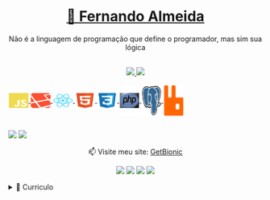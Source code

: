 <h1 align='center'>
<a href="http://getbionic.com.br/" target="__blank">🔗 Fernando Almeida</a>
</h1>

<p align='center'>
Não é a linguagem de programação que define o programador, mas sim sua lógica
</p>
<br>

<div align="center">
  <a href="https://github.com/fernandoadev">
    <img height="180em" src="https://github-readme-stats.vercel.app/api?username=fernandoadev&show_icons=true&theme=tokyonight&include_all_commits=true&count_private=true"/>
    <img height="180em" src="https://github-readme-stats.vercel.app/api/top-langs/?username=fernandoadev&layout=compact&langs_count=7&theme=tokyonight"/>
</div>

<div><br>
  <img align="center" alt="Rafa-Js" height="30" width="40" src="https://raw.githubusercontent.com/devicons/devicon/master/icons/javascript/javascript-plain.svg">
  <img align="center" alt="Rafa-laravel" height="30" width="40" src="https://raw.githubusercontent.com/devicons/devicon/master/icons/laravel/laravel-plain.svg">
  <img align="center" alt="Rafa-React" height="30" width="40" src="https://raw.githubusercontent.com/devicons/devicon/master/icons/react/react-original.svg">
  <img align="center" alt="Rafa-HTML" height="30" width="40" src="https://raw.githubusercontent.com/devicons/devicon/master/icons/html5/html5-original.svg">
  <img align="center" alt="Rafa-CSS" height="30" width="40" src="https://raw.githubusercontent.com/devicons/devicon/master/icons/css3/css3-original.svg">
  <img align="center" alt="Rafa-Python" height="60" width="40" src="https://raw.githubusercontent.com/devicons/devicon/master/icons/php/php-original.svg">
  <img align="center" alt="Rafa-postgresql" height="60" width="40" src="https://raw.githubusercontent.com/devicons/devicon/master/icons/postgresql/postgresql-original.svg">
  <img align="center" alt="Rafa-rabbitmq" height="60" width="40" src="https://raw.githubusercontent.com/devicons/devicon/master/icons/rabbitmq/rabbitmq-original.svg">
</div>

  ##

<div> 
  <a href = "mailto:fernandoa.code@gmail.comm"><img src="https://img.shields.io/badge/-Gmail-%23333?style=for-the-badge&logo=m&logoColor=white" target="_blank"></a>
  <a href="https://www.linkedin.com/in/fernandoadev/" target="_blank"><img src="https://img.shields.io/badge/-LinkedIn-%230077B5?style=for-the-badge&logo=linkedin&logoColor=white" target="_blank"></a>

</div>

<p align='center'>
  📫 Visite meu site: <a href='http://getbionic.com.br/' target='__blank'>GetBionic</a>
</p>
<p align='center'>
  <a href="#"><img src="https://badges.pufler.dev/years/fernandoadev"></a>
  <a href="#"><img src="https://badges.pufler.dev/repos/fernandoadev"></a>
  <a href="#"><img src="https://badges.pufler.dev/commits/monthly/fernandoadev"></a>
  <a href="#"><img src="https://badges.pufler.dev/visits/fernandoadev/fernandoadev"></a>
</p>

<details>
  <summary>📃 Curriculo</summary>

  ## Educação

  - 📖 **Ensino Superior - Analise e Desenvolvimento de sistemas**\
  📍 **Fatec Americana** - Americana/SP, Brasil (andamento 4 semestre)

  - 📖 **Ensino Superior - Bacharelado em educação física**\
  📍 **Universidade Brasil** - SBO/SP, Brasil

  ## Experiência

  - 👨‍💻 **Desenvolvedor FullStack PHP**\
  📆 Janeiro/2018 - Atualmente\
  📍 **Freelance** - Brasil

  - 👨‍💻 **Desenvolvedor Pleno FullStack PHP**\
  📆 Agosto/2021 - Atualmente\
  📍 **Qyon** - Americana/SP, Brasil

  - 👨‍💻 **Desenvolvedor Junior FullStack PHP**\
  📆 Setembro/2020 - Agosto/2021\
  📍 **Spigo.net** - Americana/SP, Brasil
  
  ## Conhecimentos

  - ⭐ Pacotes da Aws (cognito, SES, s3).
  - ⭐ Git (workflow, codereview, versionamentos, releases, github, gitlab).
  - ⭐ Metodologia Ágil (jira).
  - ⭐ Docker.
  - ⭐ FrameWorks (Laravel, Zend, ReactJS).
  - ⭐ Linguagens (PHP, javascript, sql).
  - ⭐ Data Base (Postgresql, Mysql, MariaDB, SqlServer).
  - ⭐ Libs (NfePhp, Aws).
  - ⭐ Micro Services.
  - ⭐ Clean Code.
  - ⭐ Boas Praticas de Desenvolvimento.
  - ⭐ Rabbit MQ.

</details>
